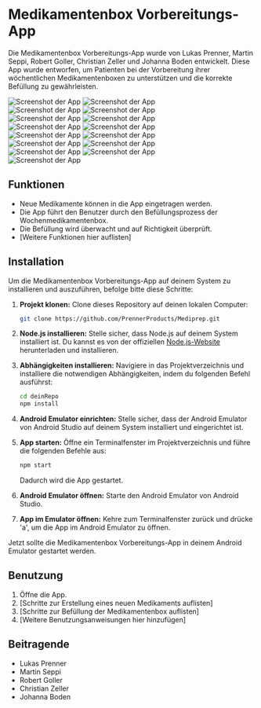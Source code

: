 # Medikamentenbox Vorbereitungs-App

Die Medikamentenbox Vorbereitungs-App wurde von Lukas Prenner, Martin Seppi, Robert Goller, Christian Zeller und Johanna Boden entwickelt. Diese App wurde entworfen, um Patienten bei der Vorbereitung ihrer wöchentlichen Medikamentenboxen zu unterstützen und die korrekte Befüllung zu gewährleisten.

![Screenshot der App](https://lupre.at/Mediprep/homescreen.png)
![Screenshot der App](https://lupre.at/Mediprep/wochentagauswahl.png)  
![Screenshot der App](https://lupre.at/Mediprep/tablette.png)
![Screenshot der App](https://lupre.at/Mediprep/mo.png)  
![Screenshot der App](https://lupre.at/Mediprep/sicherheit.png)
![Screenshot der App](https://lupre.at/Mediprep/mexalen.png)  
![Screenshot der App](https://lupre.at/Mediprep/fertig.png)
![Screenshot der App](https://lupre.at/Mediprep/medbearbeiten.png)  
![Screenshot der App](https://lupre.at/Mediprep/hinzufügenmed.png)
![Screenshot der App](https://lupre.at/Mediprep/wieoft.png)  
![Screenshot der App](https://lupre.at/Mediprep/verordnung.png)
![Screenshot der App](https://lupre.at/Mediprep/speichern.png)  
![Screenshot der App](https://lupre.at/Mediprep/wurdegespeichert.png)
![Screenshot der App](https://lupre.at/Mediprep/wieoft.png)  
![Screenshot der App](https://lupre.at/Mediprep/verordnung.png)

## Funktionen

- Neue Medikamente können in die App eingetragen werden.
- Die App führt den Benutzer durch den Befüllungsprozess der Wochenmedikamentenbox.
- Die Befüllung wird überwacht und auf Richtigkeit überprüft.
- [Weitere Funktionen hier auflisten]

## Installation

Um die Medikamentenbox Vorbereitungs-App auf deinem System zu installieren und auszuführen, befolge bitte diese Schritte:

1. **Projekt klonen:** Clone dieses Repository auf deinen lokalen Computer:

   ```bash
   git clone https://github.com/PrennerProducts/Mediprep.git
   ```

2. **Node.js installieren:** Stelle sicher, dass Node.js auf deinem System installiert ist. Du kannst es von der offiziellen [Node.js-Website](https://nodejs.org/) herunterladen und installieren.

3. **Abhängigkeiten installieren:** Navigiere in das Projektverzeichnis und installiere die notwendigen Abhängigkeiten, indem du folgenden Befehl ausführst:

   ```bash
   cd deinRepo
   npm install
   ```

4. **Android Emulator einrichten:** Stelle sicher, dass der Android Emulator von Android Studio auf deinem System installiert und eingerichtet ist.

5. **App starten:** Öffne ein Terminalfenster im Projektverzeichnis und führe die folgenden Befehle aus:

   ```bash
   npm start
   ```

   Dadurch wird die App gestartet.

6. **Android Emulator öffnen:** Starte den Android Emulator von Android Studio.

7. **App im Emulator öffnen:** Kehre zum Terminalfenster zurück und drücke 'a', um die App im Android Emulator zu öffnen.

Jetzt sollte die Medikamentenbox Vorbereitungs-App in deinem Android Emulator gestartet werden.

## Benutzung

1. Öffne die App.
2. [Schritte zur Erstellung eines neuen Medikaments auflisten]
3. [Schritte zur Befüllung der Medikamentenbox auflisten]
4. [Weitere Benutzungsanweisungen hier hinzufügen]

## Beitragende

- Lukas Prenner
- Martin Seppi
- Robert Goller
- Christian Zeller
- Johanna Boden
